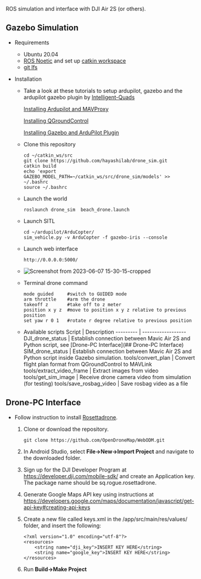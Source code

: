 ROS simulation and interface with DJI Air 2S (or others).

## Gazebo Simulation

- Requirements
  - Ubuntu 20.04
  - [ROS Noetic](http://wiki.ros.org/noetic/Installation/Ubuntu) and set up [catkin workspace](http://wiki.ros.org/ROS/Tutorials/InstallingandConfiguringROSEnvironment#Create_a_ROS_Workspace)
  - [git lfs](https://github.com/git-lfs/git-lfs/wiki/Installation)


  
- Installation
  - Take a look at these tutorials to setup ardupilot, gazebo and the ardupilot gazebo plugin by [Intelligent-Quads](https://github.com/Intelligent-Quads)

      [Installing Ardupilot and MAVProxy](https://github.com/Intelligent-Quads/iq_tutorials/blob/master/docs/Installing_Ardupilot_20_04.md)

      [Installing QGroundControl](https://github.com/Intelligent-Quads/iq_tutorials/blob/master/docs/installing_qgc.md)

      [Installing Gazebo and ArduPilot Plugin](https://github.com/Intelligent-Quads/iq_tutorials/blob/master/docs/installing_gazebo_arduplugin.md)
      
  - Clone this repository
    ```
    cd ~/catkin_ws/src
    git clone https://github.com/hayashilab/drone_sim.git
    catkin build
    echo 'export GAZEBO_MODEL_PATH=~/catkin_ws/src/drone_sim/models' >> ~/.bashrc
    source ~/.bashrc
    ```
  - Launch the world
    ```
    roslaunch drone_sim  beach_drone.launch
    ```
  - Launch SITL
    ```
    cd ~/ardupilot/ArduCopter/
    sim_vehicle.py -v ArduCopter -f gazebo-iris --console
    ```

  - Launch web interface
    ```
    http://0.0.0.0:5000/
    ```
  - 
    ![Screenshot from 2023-06-07 15-30-15-cropped](https://github.com/hayashilab/drone_sim/assets/86349365/92824b4e-2c56-4234-9c04-dd955786a42a)
    
  - Terminal drone command
    ```
    mode guided     #switch to GUIDED mode
    arm throttle    #arm the drone
    takeoff z       #take off to z meter
    position x y z  #move to position x y z relative to previous position
    set yaw r 0 1   #rotate r degree relative to previous position
    ```
  
  - Available scripts
    Script | Description
    --------- | ------------------
    DJI_drone_status |  Establish connection between Mavic Air 2S and Python script, see [Drone-PC Interface](## Drone-PC Interface)
    SIM_drone_status |  Establish connection between Mavic Air 2S and Python script inside Gazebo simulation.
    tools/convert_plan | Convert flight plan format from QGroundControl to MAVLink
    tools/extract_video_frame | Extract images from video
    tools/get_sim_image | Receive drone camera video from simulation (for testing)
    tools/save_rosbag_video | Save rosbag video as a file
    
    
## Drone-PC Interface
  - Follow instruction to install [Rosettadrone](https://github.com/RosettaDrone/rosettadrone).
 
    1. Clone or download the repository.
        ```
        git clone https://github.com/OpenDroneMap/WebODM.git
        ```

    2. In Android Studio, select **File->New->Import Project** and navigate to the downloaded folder.
 
    3. Sign up for the DJI Developer Program at https://developer.dji.com/mobile-sdk/ and create an Application key. The package name should be sq.rogue.rosettadrone.

    4. Generate Google Maps API key using instructions at https://developers.google.com/maps/documentation/javascript/get-api-key#creating-api-keys 
 
    5. Create a new file called keys.xml in the /app/src/main/res/values/ folder, and insert the following:
        ```
        <?xml version="1.0" encoding="utf-8"?>
        <resources>
            <string name="dji_key">INSERT KEY HERE</string>
            <string name="google_key">INSERT KEY HERE</string>
        </resources>
        ```
    
    6. Run **Build->Make Project**

  

